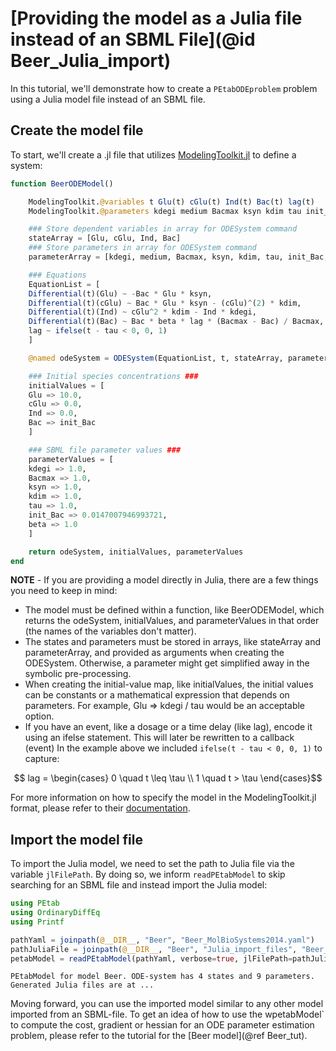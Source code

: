 # [Providing the model as a Julia file instead of an SBML File](@id Beer_Julia_import)

In this tutorial, we'll demonstrate how to create a `PEtabODEproblem` problem using a Julia model file instead of an SBML file.

## Create the model file

To start, we'll create a .jl file that utilizes [ModelingToolkit.jl](https://github.com/SciML/ModelingToolkit.jl) to define a system:

```julia
function BeerODEModel()

    ModelingToolkit.@variables t Glu(t) cGlu(t) Ind(t) Bac(t) lag(t)
    ModelingToolkit.@parameters kdegi medium Bacmax ksyn kdim tau init_Bac beta

    ### Store dependent variables in array for ODESystem command
    stateArray = [Glu, cGlu, Ind, Bac]
    ### Store parameters in array for ODESystem command
    parameterArray = [kdegi, medium, Bacmax, ksyn, kdim, tau, init_Bac, beta]

    ### Equations
    EquationList = [
    Differential(t)(Glu) ~ -Bac * Glu * ksyn,
    Differential(t)(cGlu) ~ Bac * Glu * ksyn - (cGlu)^(2) * kdim,
    Differential(t)(Ind) ~ cGlu^2 * kdim - Ind * kdegi,
    Differential(t)(Bac) ~ Bac * beta * lag * (Bacmax - Bac) / Bacmax,
    lag ~ ifelse(t - tau < 0, 0, 1)
    ]

    @named odeSystem = ODESystem(EquationList, t, stateArray, parameterArray)

    ### Initial species concentrations ###
    initialValues = [
    Glu => 10.0,
    cGlu => 0.0,
    Ind => 0.0,
    Bac => init_Bac
    ]

    ### SBML file parameter values ###
    parameterValues = [
    kdegi => 1.0,
    Bacmax => 1.0,
    ksyn => 1.0,
    kdim => 1.0,
    tau => 1.0,
    init_Bac => 0.0147007946993721,
    beta => 1.0
    ]

    return odeSystem, initialValues, parameterValues
end

```

**NOTE** - If you are providing a model directly in Julia, there are a few things you need to keep in mind:

* The model must be defined within a function, like BeerODEModel, which returns the odeSystem, initialValues, and parameterValues in that order (the names of the variables don't matter).
* The states and parameters must be stored in arrays, like stateArray and parameterArray, and provided as arguments when creating the ODESystem. Otherwise, a parameter might get simplified away in the symbolic pre-processing.
* When creating the initial-value map, like initialValues, the initial values can be constants or a mathematical expression that depends on parameters. For example, Glu => kdegi / tau would be an acceptable option.
* If you have an event, like a dosage or a time delay (like lag), encode it using an ifelse statement. This will later be rewritten to a callback (event) In the example above we included `ifelse(t - tau < 0, 0, 1)` to capture:
```math
    lag = 
    \begin{cases}
        0 \quad t \leq  \tau \\
        1 \quad t >  \tau 
    \end{cases}
```

For more information on how to specify the model in the ModelingToolkit.jl format, please refer to their [documentation](https://github.com/SciML/ModelingToolkit.jl).

## Import the model file

To import the Julia model, we need to set the path to Julia file via the variable `jlFilePath`. By doing so, we inform `readPEtabModel` to skip searching for an SBML file and instead import the Julia model:

```julia
using PEtab
using OrdinaryDiffEq
using Printf

pathYaml = joinpath(@__DIR__, "Beer", "Beer_MolBioSystems2014.yaml") 
pathJuliaFile = joinpath(@__DIR__, "Beer", "Julia_import_files", "Beer_Julia_Import.jl")
petabModel = readPEtabModel(pathYaml, verbose=true, jlFilePath=pathJuliaFile)
```
```
PEtabModel for model Beer. ODE-system has 4 states and 9 parameters.
Generated Julia files are at ...
```

Moving forward, you can use the imported model similar to any other model imported from an SBML-file. To get an idea of how to use the wpetabModel` to compute the cost, gradient or hessian for an ODE parameter estimation problem, please refer to the tutorial for the [Beer model](@ref Beer_tut).
